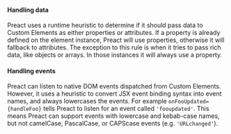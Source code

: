 <h4 id="preact-handling-data">Handling data</h4>

Preact uses a runtime heuristic to determine if it should pass data to Custom
Elements as either properties or attributes. If a property is already defined
on the element instance, Preact will use properties, otherwise it will fallback
to attributes. The exception to this rule is when it tries to pass rich data,
like objects or arrays. In those instances it will always use a property.

<h4 id="preact-handling-events">Handling events</h4>

Preact can listen to native DOM events dispatched from Custom Elements. However,
it uses a heuristic to convert JSX event binding syntax into event names, and
always lowercases the events. For example <code>onFooUpdated={handleFoo}</code>
tells Preact to listen for an event called <code>'fooupdated'</code>. This means
Preact can support events with lowercase and kebab-case names, but not
camelCase, PascalCase, or CAPScase events (e.g. <code>'URLchanged'</code>).
